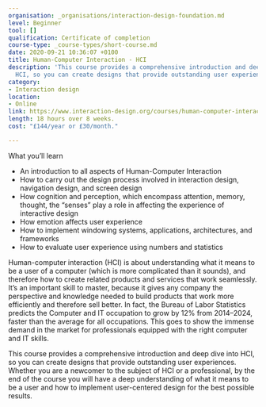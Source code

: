 ```yaml
---
organisation: _organisations/interaction-design-foundation.md
level: Beginner
tool: []
qualification: Certificate of completion
course-type: _course-types/short-course.md
date: 2020-09-21 10:36:07 +0100
title: Human-Computer Interaction - HCI
description: 'This course provides a comprehensive introduction and deep dive into
  HCI, so you can create designs that provide outstanding user experiences. '
category:
- Interaction design
location:
- Online
link: https://www.interaction-design.org/courses/human-computer-interaction
length: 18 hours over 8 weeks.
cost: "£144/year or £30/month."

---
```

What you’ll learn

* An introduction to all aspects of Human-Computer Interaction
* How to carry out the design process involved in interaction design, navigation design, and screen design
* How cognition and perception, which encompass attention, memory, thought, the “senses” play a role in affecting the experience of interactive design
* How emotion affects user experience
* How to implement windowing systems, applications, architectures, and frameworks
* How to evaluate user experience using numbers and statistics

Human-computer interaction (HCI) is about understanding what it means to be a user of a computer (which is more complicated than it sounds), and therefore how to create related products and services that work seamlessly. It’s an important skill to master, because it gives any company the perspective and knowledge needed to build products that work more efficiently and therefore sell better. In fact, the Bureau of Labor Statistics predicts the Computer and IT occupation to grow by 12% from 2014–2024, faster than the average for all occupations. This goes to show the immense demand in the market for professionals equipped with the right computer and IT skills.

This course provides a comprehensive introduction and deep dive into HCI, so you can create designs that provide outstanding user experiences. Whether you are a newcomer to the subject of HCI or a professional, by the end of the course you will have a deep understanding of what it means to be a user and how to implement user-centered design for the best possible results.